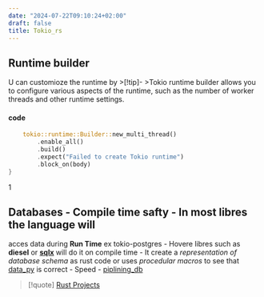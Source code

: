 ```yaml
---
date: "2024-07-22T09:10:24+02:00"
draft: false
title: Tokio_rs
---
```


## Runtime builder

U can customioze the runtime by \>\[!tip\]- \>Tokio runtime builder
allows you to configure various aspects of the runtime, such as the
number of worker threads and other runtime settings.

#### code

``` rust
    tokio::runtime::Builder::new_multi_thread()
        .enable_all()
        .build()
        .expect("Failed to create Tokio runtime")
        .block_on(body)
}
```

1
## Databases - **Compile time safty** - In most libres the language will
acces data during **Run Time** ex tokio-postgres - Hovere libres such as
**diesel** or **[sqlx](/Notes/posts/libriairies/sqlx)** will do it on
compile time - It create a *representation of database schema* as rust
code or uses *procedular macros* to see that
[data_py](/Notes/posts/ZPythonref/data_py) is correct - Speed -
[piplining_db](/Notes/posts/databases/piplining_db)

> \[!quote\] [Rust Projects](/Notes/posts/Rust/Rust_Projects)
